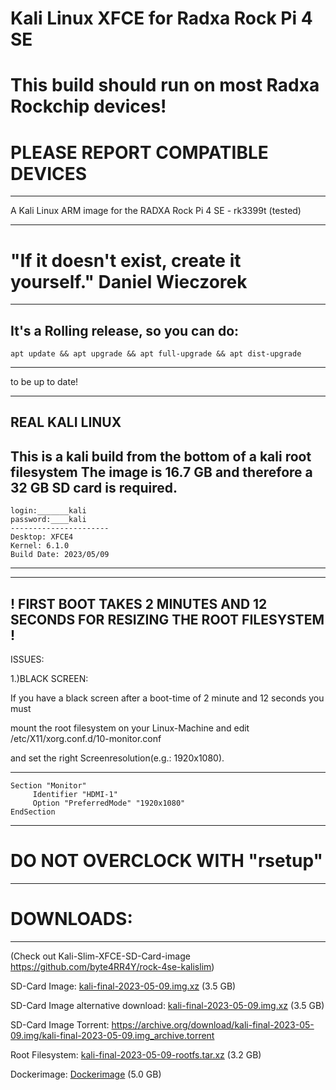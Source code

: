 # Kali Linux XFCE for Radxa Rock Pi 4 SE
# This build should run on most Radxa Rockchip devices!
# PLEASE REPORT COMPATIBLE DEVICES
__________________________________________________________________________________________________
A Kali Linux ARM image for the RADXA Rock Pi 4 SE - rk3399t (tested)

__________________________________________________________________________________________________
# "If it doesn't exist, create it yourself." Daniel Wieczorek
__________________________________________________________________________________________________

It's a Rolling release, so you can do: 
-------------------------
    apt update && apt upgrade && apt full-upgrade && apt dist-upgrade
-------------------------
to be up to date!


----------------
REAL KALI LINUX
----------------

This is a kali build from the bottom of a kali root filesystem
The image is 16.7 GB and therefore a 32 GB SD card is required. 
----------------------------
    login:_______kali
    password:____kali
    ----------------------
    Desktop: XFCE4
    Kernel: 6.1.0
    Build Date: 2023/05/09
----------------------------

------------------------------------------------------------------------------
! FIRST BOOT TAKES 2 MINUTES AND 12 SECONDS FOR RESIZING THE ROOT FILESYSTEM !
------------------------------------------------------------------------------



ISSUES:

1.)BLACK SCREEN:

If you have a black screen after a boot-time of 2 minute and 12 seconds you must

mount the root filesystem on your Linux-Machine and edit /etc/X11/xorg.conf.d/10-monitor.conf

and set the right Screenresolution(e.g.: 1920x1080).

-----------------------------------------------------
    Section "Monitor"
         Identifier "HDMI-1"
         Option "PreferredMode" "1920x1080"
    EndSection
-----------------------------------------------------



# DO NOT OVERCLOCK WITH "rsetup" 

____________________________________________________________________________
# DOWNLOADS:
-----------
(Check out Kali-Slim-XFCE-SD-Card-image https://github.com/byte4RR4Y/rock-4se-kalislim)

SD-Card Image: <a href="https://drive.google.com/file/d/13V7PaB7aY-MwC5Vn2QP0vCoSea7RujDL/view?usp=sharing">kali-final-2023-05-09.img.xz</a> (3.5 GB)

SD-Card Image alternative download: <a href="https://archive.org/download/kali-final-2023-05-09.img/kali-final-2023-05-09.img.xz">kali-final-2023-05-09.img.xz</a> (3.5 GB)

SD-Card Image Torrent: https://archive.org/download/kali-final-2023-05-09.img/kali-final-2023-05-09.img_archive.torrent

Root Filesystem: <a href="https://drive.google.com/file/d/1QcKa8FkMXnw676MyZa_9ly5d3Svdw6pl/view?usp=sharing">kali-final-2023-05-09-rootfs.tar.xz</a> (3.2 GB)

Dockerimage: <a href="https://hub.docker.com/r/byte4rr4y/kalilinux-rock4se">Dockerimage</a> (5.0 GB)

